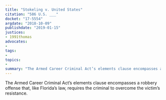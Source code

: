 ```yaml
---
title: "Stokeling v. United States"
citation: "586 U.S. ___"
docket: "17-5554"
argdate: "2018-10-09"
publishdate: "2019-01-15"
justices:
- 1991thomas
advocates:
- 
tags:
- 
topics:
- 
summary: "The Armed Career Criminal Act’s elements clause encompasses a robbery offense that, like Florida’s law, requires the criminal to overcome the victim’s resistance."
---
```

The Armed Career Criminal Act’s elements clause encompasses a robbery offense that, like Florida’s law, requires the criminal to overcome the victim’s resistance.